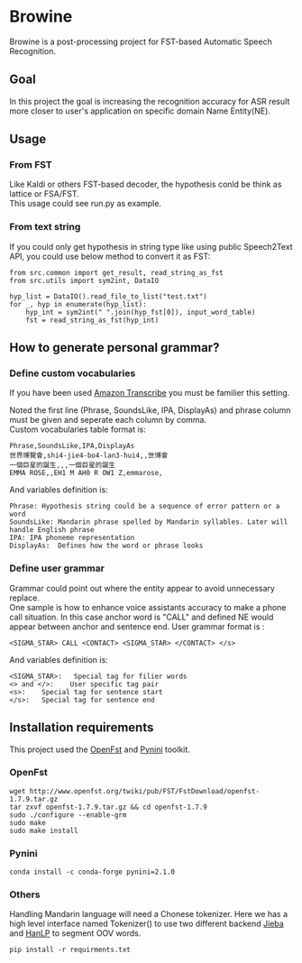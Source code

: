 # Browine
Browine is a post-processing project for FST-based Automatic Speech Recognition.

## Goal
In this project the goal is increasing the recognition accuracy for ASR result more closer to user's application on specific domain Name Entity(NE).  

## Usage
### From FST
Like Kaldi or others FST-based decoder, the hypothesis conld be think as lattice or FSA/FST.  
This usage could see run.py as example.

### From text string
If you could only get hypothesis in string type like using public Speech2Text API, you could use below method to convert it as FST:
```
from src.common import get_result, read_string_as_fst
from src.utils import sym2int, DataIO

hyp_list = DataIO().read_file_to_list("test.txt")
for _, hyp in enumerate(hyp_list):
    hyp_int = sym2int(" ".join(hyp_fst[0]), input_word_table)
    fst = read_string_as_fst(hyp_int)
```

## How to generate personal grammar?
### Define custom vocabularies
If you have been used [Amazon Transcribe](https://docs.aws.amazon.com/transcribe/latest/dg/how-vocabulary.html) you must be familier this setting.  

Noted the first line (Phrase, SoundsLike, IPA, DisplayAs) and phrase column must be given and seperate each column by comma.  
Custom vocabularies table format is:
```
Phrase,SoundsLike,IPA,DisplayAs
世界博覽會,shi4-jie4-bo4-lan3-hui4,,世博會
一個巨星的誕生,,,一個巨星的誕生
EMMA ROSE,,EH1 M AH0 R OW1 Z,emmarose,
```

And variables definition is:
```
Phrase: Hypothesis string could be a sequence of error pattern or a word
SoundsLike: Mandarin phrase spelled by Mandarin syllables. Later will handle English phrase
IPA: IPA phoneme representation
DisplayAs:  Defines how the word or phrase looks
```

### Define user grammar
Grammar could point out where the entity appear to avoid unnecessary replace.  
One sample is how to enhance voice assistants accuracy to make a phone call situation. In this case anchor word is "CALL" and defined NE would appear between anchor and sentence end.
User grammar format is :
```
<SIGMA_STAR> CALL <CONTACT> <SIGMA_STAR> </CONTACT> </s>
```

And variables definition is:
```
<SIGMA_STAR>:   Special tag for filier words
<> and </>:    User specific tag pair
<s>:    Special tag for sentence start
</s>:   Special tag for sentence end
```

## Installation requirements
This project used the [OpenFst](http://www.openfst.org/twiki/bin/view/FST/WebHome) and [Pynini](http://www.openfst.org/twiki/bin/view/GRM/Pynini) toolkit.

### OpenFst
```
wget http://www.openfst.org/twiki/pub/FST/FstDownload/openfst-1.7.9.tar.gz
tar zxvf openfst-1.7.9.tar.gz && cd openfst-1.7.9
sudo ./configure --enable-grm
sudo make
sudo make install
```

### Pynini
```
conda install -c conda-forge pynini=2.1.0
```

### Others
Handling Mandarin language will need a Chonese tokenizer. Here we has a high level interface named Tokenizer() to use two different backend [Jieba](https://github.com/fxsjy/jieba) and [HanLP](https://github.com/hankcs/HanLP) to segment OOV words.  
```
pip install -r requirments.txt
```